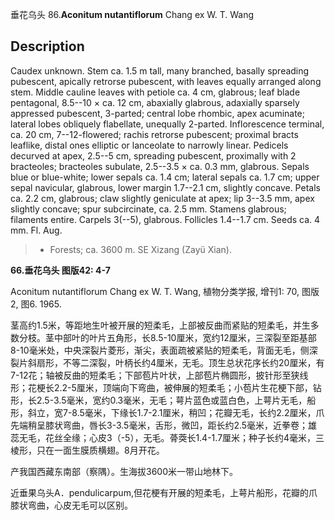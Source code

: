 垂花乌头
86.**Aconitum nutantiflorum** Chang ex W. T. Wang

## Description
Caudex unknown. Stem ca. 1.5 m tall, many branched, basally spreading pubescent, apically retrorse pubescent, with leaves equally arranged along stem. Middle cauline leaves with petiole ca. 4 cm, glabrous; leaf blade pentagonal, 8.5--10 × ca. 12 cm, abaxially glabrous, adaxially sparsely appressed pubescent, 3-parted; central lobe rhombic, apex acuminate; lateral lobes obliquely flabellate, unequally 2-parted. Inflorescence terminal, ca. 20 cm, 7--12-flowered; rachis retrorse pubescent; proximal bracts leaflike, distal ones elliptic or lanceolate to narrowly linear. Pedicels decurved at apex, 2.5--5 cm, spreading pubescent, proximally with 2 bracteoles; bracteoles subulate, 2.5--3.5 × ca. 0.3 mm, glabrous. Sepals blue or blue-white; lower sepals ca. 1.4 cm; lateral sepals ca. 1.7 cm; upper sepal navicular, glabrous, lower margin 1.7--2.1 cm, slightly concave. Petals ca. 2.2 cm, glabrous; claw slightly geniculate at apex; lip 3--3.5 mm, apex slightly concave; spur subcircinate, ca. 2.5 mm. Stamens glabrous; filaments entire. Carpels 3(--5), glabrous. Follicles 1.4--1.7 cm. Seeds ca. 4 mm. Fl. Aug.


> * Forests; ca. 3600 m. SE Xizang (Zayü Xian).

**66.垂花乌头 图版42: 4-7**

Aconitum nutantiflorum Chang ex W. T. Wang, 植物分类学报, 增刊1: 70, 图版2, 图6. 1965.

茎高约1.5米，等距地生叶被开展的短柔毛，上部被反曲而紧贴的短柔毛，并生多数分枝。茎中部叶的叶片五角形，长8.5-10厘米，宽约12厘米，三深裂至距基部8-10毫米处，中央深裂片菱形，渐尖，表面疏被紧贴的短柔毛，背面无毛，侧深裂片斜扇形，不等二深裂，叶柄长约4厘米，无毛。顶生总状花序长约20厘米，有7-12花；轴被反曲的短柔毛；下部苞片叶状，上部苞片椭圆形，披针形至狭线形；花梗长2.2-5厘米，顶端向下弯曲，被伸展的短柔毛；小苞片生花梗下部，钻形，长2.5-3.5毫米，宽约0.3毫米，无毛；萼片蓝色或蓝白色，上萼片无毛，船形，斜立，宽7-8.5毫米，下缘长1.7-2.1厘米，稍凹；花瓣无毛，长约2.2厘米，爪先端稍呈膝状弯曲，唇长3-3.5毫米，舌形，微凹，距长约2.5毫米，近拳卷；雄蕊无毛，花丝全缘；心皮3（-5），无毛。蓇葖长1.4-1.7厘米；种子长约4毫米，三棱形，只在一面生膜质横翅。8月开花。

产我国西藏东南部（察隅）。生海拔3600米一带山地林下。

近垂果乌头A．pendulicarpum,但花梗有开展的短柔毛，上萼片船形，花瓣的爪膝状弯曲，心皮无毛可以区别。
